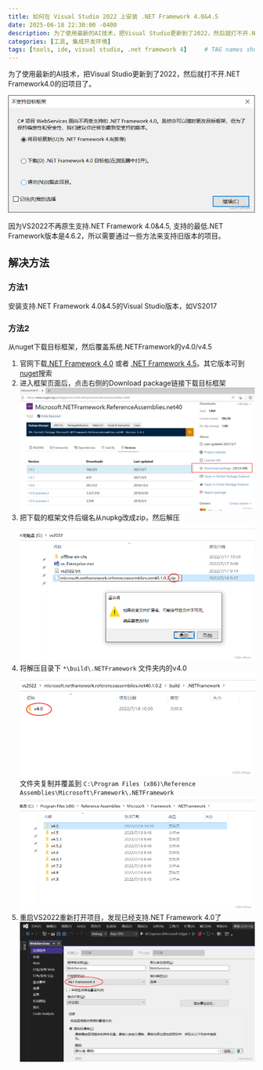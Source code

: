 ```yaml
---
title: 如何在 Visual Studio 2022 上安装 .NET Framework 4.0&4.5
date: 2025-06-18 22:30:00 -0400
description: 为了使用最新的AI技术，把Visual Studio更新到了2022，然后就打不开.NET Framework4.0的旧项目了。因为VS2022不再原生支持.NET Framework 4.0&4.5, 支持的最低.NET Framework版本是4.6.2，所以需要通过一些方法来支持旧版本的项目。
categories: [工具, 集成开发环境]
tags: [tools, ide, visual studio, .net framework 4]     # TAG names should always be lowercase
---
```


为了使用最新的AI技术，把Visual Studio更新到了2022，然后就打不开.NET Framework4.0的旧项目了。

![VS2022 does not support .NETFramework 4.0](/assets/images/20250618/vs2022-not-support-net4.0.png)

因为VS2022不再原生支持.NET Framework 4.0&4.5, 支持的最低.NET Framework版本是4.6.2，所以需要通过一些方法来支持旧版本的项目。

## 解决方法

### 方法1

安装支持.NET Framework 4.0&4.5的Visual Studio版本，如VS2017

### 方法2

从nuget下载目标框架，然后覆盖系统.NETFramework的v4.0/v4.5  

1. 官网下载[.NET Framework 4.0](https://www.nuget.org/packages/microsoft.netframework.referenceassemblies.net40) 或者 [.NET Framework 4.5](https://www.nuget.org/packages/microsoft.netframework.referenceassemblies.net45)。其它版本可到[nuget](https://www.nuget.org/packages)搜索  
2. 进入框架页面后，点击右侧的Download package链接下载目标框架
   ![.NETFramework 4.0 package](/assets/images/20250618/net4.0.png)
3. 把下载的框架文件后缀名从nupkg改成zip，然后解压
   ![change suffix from nupkg to zip](/assets/images/20250618/suffix-nupkg-to-zip.png)
4. 将解压目录下 `*\build\.NETFramework` 文件夹内的v4.0
   ![unzip net v4.0](/assets/images/20250618/unzip-net-v4.0.png)
   文件夹复制并覆盖到 `C:\Program Files (x86)\Reference Assemblies\Microsoft\Framework\.NETFramework`
   ![system net v4.0](/assets/images/20250618/system-net-v4.0.png)
5. 重启VS2022重新打开项目，发现已经支持.NET Framework 4.0了
   ![VS2022 support .NETFramework 4.0](/assets/images/20250618/vs2022-support-net4.0.png)
